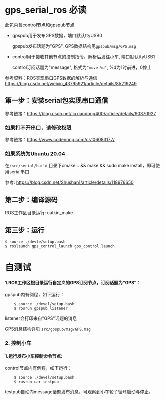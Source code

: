 # gps_serial_ros 必读

此包内含control节点和gpspub节点

- gpspub用于发布GPS数据，端口默认ttyUSB0

    gpspub发布话题为"GPS", GPS数据结构见`gpspub/msg/GPS.msg`

- control用于接收其他节点的控制指令，解析后发往小车, 端口默认ttyUSB1

    control订阅话题为"message", 格式为`"move:%d"`, %d为1时前进，0停止

参考资料：ROS实现串口GPS数据的解析与通信 https://blog.csdn.net/weixin_43795921/article/details/85219249
## 第一步：安装serial包实现串口通信
参考链接：https://blog.csdn.net/liuxiaodong400/article/details/90370927

### 如果打不开串口，请修改权限
参考链接：https://www.codenong.com/cs106083177/

### 如果系统为Ubuntu 20.04
在`/src/serial/build` 目录下cmake .. && make && sudo make install，即可使用serial串口

参考: https://blog.csdn.net/Shushan1/article/details/118976650

## 第二步：编译源码

ROS工作区目录运行: catkin_make

## 第三步：运行


    $ source ./devle/setup.bash 
    $ roslaunch gps_control_launch gps_control.launch




# 自测试

#### 1.ROS工作区根目录运行自定义的**GPS订阅节点**，订阅话题为"GPS"：

gpspub内有例程，如下运行：

        $ source ./devel/setup.bash
        $ rosrun gpspub listener
        
listener会打印来自"GPS"话题的消息


GPS消息结构详见 `src/gpspub/msg/GPS.msg`
    
### 2. 控制小车

#### 1.运行发布小车控制命令节点:

control节点内有例程，如下运行：
    
        $ source ./devel/setup.bash
        $ rosrun car testpub
        
testpub自动向message话题发布消息，可观察到小车轮子循环启动与停止。
